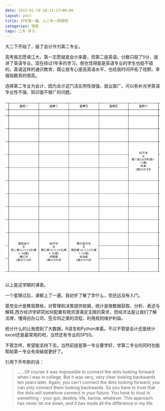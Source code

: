 ```yaml
---
date: 2015-01-10 18:21:17+00:00
layout: post
title: 开年第一篇，上二专一周感想
categories: 随笔
tags: 二专 学习
---
```


大二下开始了，报了会计作为第二专业。

高考报志愿填江大，第一志愿就是会计来着，而第二是英语。分数只超了5分，就进了英语专业。现在经过1年多的学习，倒也觉得能是英语专业的学生也挺不错的。英语这样的通识教育，既让我专心提高英语水平，也给我时间开拓了视野。幸福指数真的很高。

选择第二专业为会计，因为会计这门活实用性很强，就业面广。可以弥补光学英语专业性不强、知识面不够广的问题。

![](/album/second_major_class.png)

以上是这学期的课表。

一个星期过后，课都上了一遍。我初步了解了学什么，但还远没有入门。

感觉会计是教我算帐，对管理和决策提供依据，统计是做数据获取、分析、表述与解释,西方经济学研究如何配置有限资源满足无限的需求，而经济法是让我们了解法律，懂得创办公司、签合同之类的流程，利用规则维护利益。

统计什么的让我想到了大数据，R语言和Python来着。不过不管是会计还是统计excel还是最常用的吧，当然还有专业的SPSS。

不管怎样，希望能坚持下去。当然前提是第一专业要学好，学第二专业的同时也能帮助第一专业有突破就更好了。

引用下乔布斯的话：

>......Of course it was impossible to connect the dots looking forward when I was in college. But it was very, very clear looking backwards ten years later.
>Again, you can't connect the dots looking forward; you can only connect them looking backwards. So you have to trust that the dots will somehow connect in your future. 
>You have to trust in something - your gut, destiny, life, karma, whatever. This approach has never let me down, and it has made all the difference in my life.